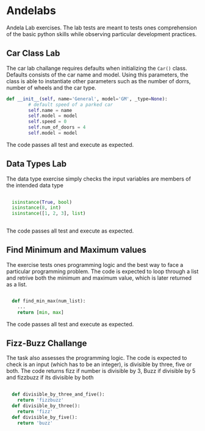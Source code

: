 # Andelabs
Andela Lab exercises. The lab tests are meant to tests ones comprehension of the basic python skills while observing particular development practices.

## Car Class Lab
The car lab challange requires defaults when initializing the `Car()` class. Defaults consists of the car name and model. Using this parameters, the class is able to instantiate other parameters such as the number of dorrs, number of wheels and the car type.

```python
def __init__(self, name='General', model='GM', _type=None):
        # default speed of a parked car
        self.name = name
        self.model = model
        self.speed = 0
        self.num_of_doors = 4
        self.model = model
```

The code passes all test and execute as expected.

## Data Types Lab

The data type exercise simply checks the input variables are members of the intended data type

```python
  
  isinstance(True, bool)
  isinstance(8, int)
  isinstance([1, 2, 3], list)
  
```
The code passes all test and execute as expected.

## Find Minimum and Maximum values

The exercise tests ones programming logic and the best way to face a particular programming problem. The code is expected to loop through a list and retrive both the minimum and maximum value, which is later returned as a list.

```python

  def find_min_max(num_list):
    ...
    return [min, max]
```
The code passes all test and execute as expected.

## Fizz-Buzz Challange

The task also assesses the programming logic. The code is expected to check is an input (which has to be an integer), is divisible by three, five or both. The code returns fizz if number is divisible by 3, Buzz if divisible by 5 and fizzbuzz if its divisible by both

```python
  
  def divisible_by_three_and_five():
    return 'fizzbuzz'
  def divisible_by_three():
    return 'fizz'
  def divisible_by_five():
    return 'buzz'

```

